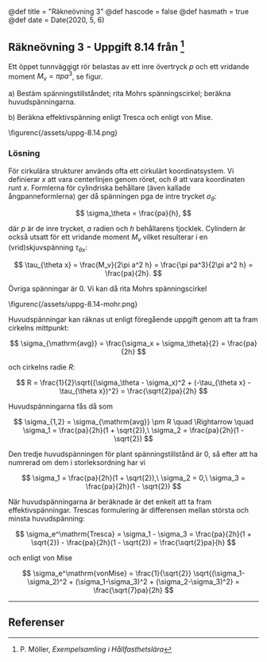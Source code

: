 @def title = "Räkneövning 3"
@def hascode = false
@def hasmath = true
@def date = Date(2020, 5, 6)

## Räkneövning 3 - Uppgift 8.14 från [^moller]

Ett öppet tunnväggigt rör belastas av ett inre övertryck $p$ och ett vridande moment $M_v = \pi pa^3$, se figur.

a) Bestäm spänningstillståndet; rita Mohrs spänningscirkel; beräkna huvudspänningarna.

b) Beräkna effektivspänning enligt Tresca och enligt von Mise.

\figurenc{/assets/uppg-8.14.png}

### Lösning

För cirkulära strukturer används ofta ett cirkulärt koordinatsystem. Vi definierar $x$ att vara centerlinjen genom röret, och $\theta$ att vara koordinaten runt $x$. Formlerna för cylindriska behållare (även kallade ångpanneformlerna) ger då spänningen pga de intre trycket $\sigma_\theta$:

$$
\sigma_\theta = \frac{pa}{h},
$$

där $p$ är de inre trycket, $a$ radien och $h$ behållarens tjocklek. Cylindern är också utsatt för ett vridande moment $M_v$ vilket resulterar i en (vrid)skjuvspänning $\tau_{\theta x}$:

$$
\tau_{\theta x} = \frac{M_v}{2\pi a^2 h} = \frac{\pi pa^3}{2\pi a^2 h} = \frac{pa}{2h}.
$$

Övriga spänningar är 0. Vi kan då rita Mohrs spänningscirkel

\figurenc{/assets/uppg-8.14-mohr.png}

Huvudspänningar kan räknas ut enligt föregående uppgift genom att ta fram cirkelns mittpunkt:

$$
\sigma_{\mathrm{avg}} = \frac{\sigma_x + \sigma_\theta}{2} = \frac{pa}{2h}
$$

och cirkelns radie $R$:

$$
R = \frac{1}{2}\sqrt{(\sigma_\theta - \sigma_x)^2 + (-\tau_{\theta x} - \tau_{\theta x})^2} = \frac{\sqrt{2}pa}{2h}
$$

Huvudspänningarna fås då som

$$
\sigma_{1,2} = \sigma_{\mathrm{avg}} \pm R \quad \Rightarrow \quad \sigma_1 = \frac{pa}{2h}(1 + \sqrt{2}),\ \sigma_2 = \frac{pa}{2h}(1 - \sqrt{2})
$$

Den tredje huvudspänningen för plant spänningstillstånd är 0, så efter att ha numrerad om dem i storleksordning har vi

$$
\sigma_1 = \frac{pa}{2h}(1 + \sqrt{2}),\ \sigma_2 = 0,\ \sigma_3 = \frac{pa}{2h}(1 - \sqrt{2})
$$


När huvudspänningarna är beräknade är det enkelt att ta fram effektivspänningar. Trescas formulering är differensen mellan största och minsta huvudspänning:

$$
\sigma_e^\mathrm{Tresca} = \sigma_1 - \sigma_3 = \frac{pa}{2h}(1 + \sqrt{2}) - \frac{pa}{2h}(1 - \sqrt{2}) = \frac{\sqrt{2}pa}{h}
$$

och enligt von Mise

$$
\sigma_e^\mathrm{vonMise} = \frac{1}{\sqrt{2}} \sqrt{(\sigma_1-\sigma_2)^2 + (\sigma_1-\sigma_3)^2 + (\sigma_2-\sigma_3)^2} = \frac{\sqrt{7}pa}{2h}
$$

---

## Referenser

[^moller]: P. Möller, *Exempelsamling i Hållfasthetslära*
[^extra]: *Extra övningsexempel i hållfasthetslära för TME061*
